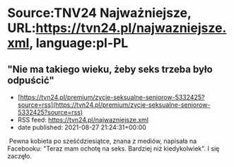 # Source:TNV24 Najważniejsze, URL:https://tvn24.pl/najwazniejsze.xml, language:pl-PL

## "Nie ma takiego wieku, żeby seks trzeba było odpuścić"
 - [https://tvn24.pl/premium/zycie-seksualne-seniorow-5332425?source=rss](https://tvn24.pl/premium/zycie-seksualne-seniorow-5332425?source=rss)
 - RSS feed: https://tvn24.pl/najwazniejsze.xml
 - date published: 2021-08-27 21:24:31+00:00

<img alt="" src="https://tvn24.pl/najnowsze/cdn-zdjecie-jc1782-dlaczego-zycie-seksualne-seniorow-to-w-polsce-to-wciaz-temat-tabu-5332705/alternates/LANDSCAPE_1280" />
    Pewna kobieta po sześćdziesiątce, znana z mediów, napisała na Facebooku: "Teraz mam ochotę na seks. Bardziej niż kiedykolwiek". I się zaczęło.

